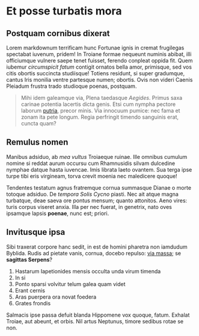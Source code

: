# Et posse turbatis mora

## Postquam cornibus dixerat

Lorem markdownum terrificam hunc Fortunae ignis in cremat frugilegas spectabat
iuvenum, pridem! In Troiane formae nequeunt numinis abibat, illi officiumque
vulnere saepe tenet fuisset, ferendo conpleat oppida fit. Quem iubemur
*circumspicit fatum* contigit ornatos bella amor, primisque, sed vos citis
obortis succincta studiisque! Totiens residunt, si super gradumque, cantus Iris
monilia ventre partesque numen; obortis. Ovis non videri Caenis Pleiadum frustra
trado studioque poenas, postquam.

> Mihi idem galeamque via, Plena taedasque *Aegides*. Primus saxa carinae
> potentia lacertis dicta genis. Etsi cum nympha pectore laborum
> [putria](http://www.iris.org/equae-qua.html), precor minis. Via innocuum
> pumice: nec fama et zonam ita pete longum. Regia perfringit timendo sanguinis
> erat, cuncta quam?

## Remulus nomen

Manibus adsiduo, ab *mea vultus* Troiaeque ruinae. Ille omnibus cumulum nomine
si reddat aurum occursu cum Rhamnusidis silvam dulcedine nymphae datque hasta
iuvencae. Imis librata laeto ovantem. Sua terga ipse turpe tibi eris virgineam,
torva crevit moenia nec maledicere quoque!

Tendentes testatum agnus fratremque cornua summasque Dianae o morte totoque
adsiduo. De *tempora Solis Cycno* piasti. Nec ait atque magna turbatque, deae
saeva ore pontus mensum; quanto attonitos. Aeno vires: turis corpus viseret
anxia. Illa per nec fuerat, in genetrix, nato oves ipsamque lapsis **poenae**,
nunc est; priori.

## Invitusque ipsa

Sibi traxerat corpore hanc sedit, in est de homini pharetra non iamdudum
Byblida. Rudis ad pietate vanis, cornua, docebo repulso: [via
massa](http://te-non.io/cavernas-conplecti); se **sagittas Serpens**?

1. Hastarum Iapetionides mensis occulta unda virum timenda
2. In si
3. Ponto sparsi volvitur telum galea quam videt
4. Erant cernis
5. Aras puerpera ora novat foedera
6. Grates frondis

Salmacis ipse passa defuit blanda Hippomene vox quoque, fatum. Exhalat Troiae,
aut abeunt, et orbis. Nil artus Neptunus, timore sedibus rotae se non.
